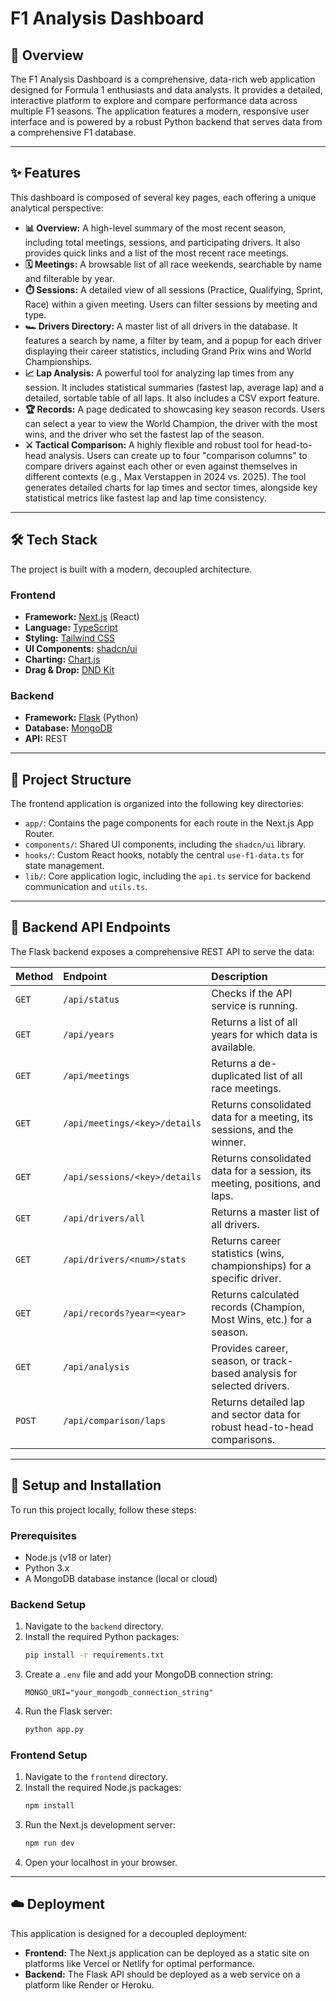 # F1 Analysis Dashboard

## 🏁 Overview

The F1 Analysis Dashboard is a comprehensive, data-rich web application designed for Formula 1 enthusiasts and data analysts. It provides a detailed, interactive platform to explore and compare performance data across multiple F1 seasons. The application features a modern, responsive user interface and is powered by a robust Python backend that serves data from a comprehensive F1 database.

---

## ✨ Features

This dashboard is composed of several key pages, each offering a unique analytical perspective:

* **📊 Overview:** A high-level summary of the most recent season, including total meetings, sessions, and participating drivers. It also provides quick links and a list of the most recent race meetings.
* **🗓️ Meetings:** A browsable list of all race weekends, searchable by name and filterable by year.
* **⏱️ Sessions:** A detailed view of all sessions (Practice, Qualifying, Sprint, Race) within a given meeting. Users can filter sessions by meeting and type.
* **🏎️ Drivers Directory:** A master list of all drivers in the database. It features a search by name, a filter by team, and a popup for each driver displaying their career statistics, including Grand Prix wins and World Championships.
* **📈 Lap Analysis:** A powerful tool for analyzing lap times from any session. It includes statistical summaries (fastest lap, average lap) and a detailed, sortable table of all laps. It also includes a CSV export feature.
* **🏆 Records:** A page dedicated to showcasing key season records. Users can select a year to view the World Champion, the driver with the most wins, and the driver who set the fastest lap of the season.
* **⚔️ Tactical Comparison:** A highly flexible and robust tool for head-to-head analysis. Users can create up to four "comparison columns" to compare drivers against each other or even against themselves in different contexts (e.g., Max Verstappen in 2024 vs. 2025). The tool generates detailed charts for lap times and sector times, alongside key statistical metrics like fastest lap and lap time consistency.

---

## 🛠️ Tech Stack

The project is built with a modern, decoupled architecture.

### **Frontend**

* **Framework:** [Next.js](https://nextjs.org/) (React)
* **Language:** [TypeScript](https://www.typescriptlang.org/)
* **Styling:** [Tailwind CSS](https://tailwindcss.com/)
* **UI Components:** [shadcn/ui](https://ui.shadcn.com/)
* **Charting:** [Chart.js](https://www.chartjs.org/)
* **Drag & Drop:** [DND Kit](https://dndkit.com/)

### **Backend**

* **Framework:** [Flask](https://flask.palletsprojects.com/) (Python)
* **Database:** [MongoDB](https://www.mongodb.com/)
* **API:** REST

---

## 📂 Project Structure

The frontend application is organized into the following key directories:

* `app/`: Contains the page components for each route in the Next.js App Router.
* `components/`: Shared UI components, including the `shadcn/ui` library.
* `hooks/`: Custom React hooks, notably the central `use-f1-data.ts` for state management.
* `lib/`: Core application logic, including the `api.ts` service for backend communication and `utils.ts`.

---

## 🔗 Backend API Endpoints

The Flask backend exposes a comprehensive REST API to serve the data:

| Method | Endpoint                             | Description                                                              |
| :----- | :----------------------------------- | :----------------------------------------------------------------------- |
| `GET`  | `/api/status`                        | Checks if the API service is running.                                    |
| `GET`  | `/api/years`                         | Returns a list of all years for which data is available.                 |
| `GET`  | `/api/meetings`                      | Returns a de-duplicated list of all race meetings.                       |
| `GET`  | `/api/meetings/<key>/details`        | Returns consolidated data for a meeting, its sessions, and the winner.   |
| `GET`  | `/api/sessions/<key>/details`        | Returns consolidated data for a session, its meeting, positions, and laps. |
| `GET`  | `/api/drivers/all`                   | Returns a master list of all drivers.                                    |
| `GET`  | `/api/drivers/<num>/stats`           | Returns career statistics (wins, championships) for a specific driver.   |
| `GET`  | `/api/records?year=<year>`           | Returns calculated records (Champion, Most Wins, etc.) for a season.     |
| `GET`  | `/api/analysis`                      | Provides career, season, or track-based analysis for selected drivers.   |
| `POST` | `/api/comparison/laps`               | Returns detailed lap and sector data for robust head-to-head comparisons.|

---

## 🚀 Setup and Installation

To run this project locally, follow these steps:

### **Prerequisites**

* Node.js (v18 or later)
* Python 3.x
* A MongoDB database instance (local or cloud)

### **Backend Setup**

1.  Navigate to the `backend` directory.
2.  Install the required Python packages:
    ```bash
    pip install -r requirements.txt
    ```
3.  Create a `.env` file and add your MongoDB connection string:
    ```
    MONGO_URI="your_mongodb_connection_string"
    ```
4.  Run the Flask server:
    ```bash
    python app.py
    ```

### **Frontend Setup**

1.  Navigate to the `frontend` directory.
2.  Install the required Node.js packages:
    ```bash
    npm install
    ```
3.  Run the Next.js development server:
    ```bash
    npm run dev
    ```
4.  Open your localhost in your browser.

---

## ☁️ Deployment

This application is designed for a decoupled deployment:

* **Frontend:** The Next.js application can be deployed as a static site on platforms like Vercel or Netlify for optimal performance.
* **Backend:** The Flask API should be deployed as a web service on a platform like Render or Heroku.
